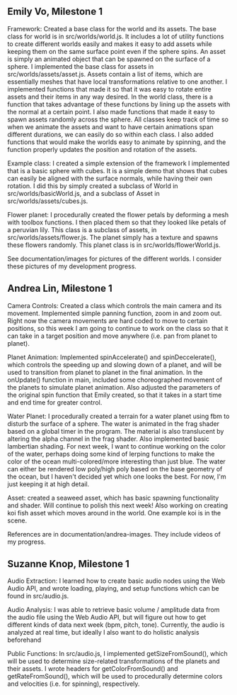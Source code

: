 Emily Vo, Milestone 1
---------------------------------------
Framework: Created a base class for the world and its assets. The base class for world is in src/worlds/world.js. It includes a lot of utility functions to create different worlds easily and makes it easy to add assets while keeping them on the same surface point even if the sphere spins. An asset is simply an animated object that can be spawned on the surface of a sphere. I implemented the base class for assets in src/worlds/assets/asset.js. Assets contain a list of items, which are essentially meshes that have local transformations relative to one another. I implemented functions that made it so that it was easy to rotate entire assets and their items in any way desired. In the world class, there is a function that takes advantage of these functions by lining up the assets with the normal at a certain point. I also made functions that made it easy to spawn assets randomly across the sphere. All classes keep track of time so when we animate the assets and want to have certain animations span different durations, we can easily do so within each class. I also added functions that would make the worlds easy to animate by spinning, and the function properly updates the position and rotation of the assets.

Example class: I created a simple extension of the framework I implemented that is a basic sphere with cubes. It is a simple demo that shows that cubes can easily be aligned with the surface normals, while having their own rotation. I did this by simply created a subclass of World in src/worlds/basicWorld.js, and a subclass of Asset in src/worlds/assets/cubes.js.

Flower planet: I procedurally created the flower petals by deforming a mesh with toolbox functions. I then placed them so that they looked like petals of a peruvian lily. This class is a subclass of assets, in src/worlds/assets/flower.js. The planet simply has a texture and spawns these flowers randomly. This planet class is in src/worlds/flowerWorld.js.

See documentation/images for pictures of the different worlds. I consider these pictures of my development progress.


Andrea Lin, Milestone 1
---------------------------------------
Camera Controls: Created a class which controls the main camera and its movement. Implemented simple panning function, zoom in and zoom out. Right now the camera movements are hard coded to move to certain positions, so this week I am going to continue to work on the class so that it can take in a target position and move anywhere (i.e. pan from planet to planet).

Planet Animation: Implemented spinAccelerate() and spinDeccelerate(), which controls the speeding up and slowing down of a planet, and will be used to transition from planet to planet in the final animation. In the onUpdate() function in main, included some choreographed movement of the planets to simulate planet animation. Also adjusted the parameters of the original spin function that Emily created, so that it takes in a start time and end time for greater control.

Water Planet: I procedurally created a terrain for a water planet using fbm to disturb the surface of a sphere. The water is animated in the frag shader based on a global timer in the program. The material is also translucent by altering the alpha channel in the frag shader. Also implemented basic lambertian shading. For next week, I want to continue working on the color of the water, perhaps doing some kind of lerping functions to make the color of the ocean multi-colored/more interesting than just blue. The water can either be rendered low poly/high poly based on the base geometry of the ocean, but I haven't decided yet which one looks the best. For now, I'm just keeping it at high detail.

Asset: created a seaweed asset, which has basic spawning functionality and shader. Will continue to polish this next week! Also working on creating koi fish asset which moves around in the world. One example koi is in the scene.

References are in documentation/andrea-images. They include videos of my progress.


Suzanne Knop, Milestone 1
---------------------------------------
Audio Extraction: I learned how to create basic audio nodes using the Web Audio API, and wrote loading, playing, and setup functions which can be found in src/audio.js.

Audio Analysis: I was able to retrieve basic volume / amplitude data from the audio file using the Web Audio API, but will figure out how to get different kinds of data next week (bpm, pitch, tone). Currently, the audio is analyzed at real time, but ideally I also want to do holistic analysis beforehand 

Public Functions: In src/audio.js, I implemented getSizeFromSound(), which will be used to determine size-related transformations of the planets and their assets. I wrote headers for getColorFromSound() and getRateFromSound(), which will be used to procedurally determine colors and velocities (i.e. for spinning), respectively.
